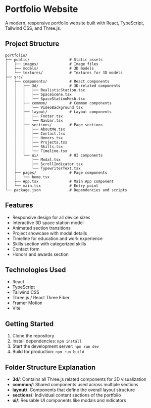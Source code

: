 # Portfolio Website

A modern, responsive portfolio website built with React, TypeScript, Tailwind CSS, and Three.js.

## Project Structure

```
portfolio/
├── public/                  # Static assets
│   ├── images/              # Image files
│   ├── models/              # 3D models
│   └── textures/            # Textures for 3D models
├── src/
│   ├── components/          # React components
│   │   ├── 3d/              # 3D-related components
│   │   │   ├── RealisticStation.tsx
│   │   │   ├── SpaceScene.tsx
│   │   │   └── SpaceStationMesh.tsx
│   │   ├── common/          # Common components
│   │   │   └── VideoBackground.tsx
│   │   ├── layout/          # Layout components
│   │   │   ├── Footer.tsx
│   │   │   └── Navbar.tsx
│   │   ├── sections/        # Page sections
│   │   │   ├── AboutMe.tsx
│   │   │   ├── Contact.tsx
│   │   │   ├── Honors.tsx
│   │   │   ├── Projects.tsx
│   │   │   ├── Skills.tsx
│   │   │   └── Timeline.tsx
│   │   └── ui/              # UI components
│   │       ├── Modal.tsx
│   │       ├── ScrollIndicator.tsx
│   │       └── TypewriterText.tsx
│   ├── pages/               # Page components
│   │   └── home.tsx
│   ├── App.tsx              # Main App component
│   └── main.tsx             # Entry point
└── package.json             # Dependencies and scripts
```

## Features

- Responsive design for all device sizes
- Interactive 3D space station model
- Animated section transitions
- Project showcase with modal details
- Timeline for education and work experience
- Skills section with categorized skills
- Contact form
- Honors and awards section

## Technologies Used

- React
- TypeScript
- Tailwind CSS
- Three.js / React Three Fiber
- Framer Motion
- Vite

## Getting Started

1. Clone the repository
2. Install dependencies: `npm install`
3. Start the development server: `npm run dev`
4. Build for production: `npm run build`

## Folder Structure Explanation

- **3d/**: Contains all Three.js related components for 3D visualization
- **common/**: Shared components used across multiple sections
- **layout/**: Components that define the overall layout structure
- **sections/**: Individual content sections of the portfolio
- **ui/**: Reusable UI components like modals and indicators
